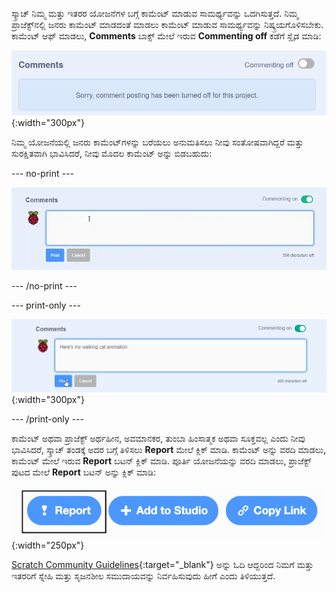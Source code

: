 ಸ್ಕ್ರಾಚ್ ನಿಮ್ಮ ಮತ್ತು ಇತರರ ಯೋಜನೆಗಳ ಬಗ್ಗೆ ಕಾಮೆಂಟ್ ಮಾಡುವ ಸಾಮರ್ಥ್ಯವನ್ನು ಒದಗಿಸುತ್ತದೆ. ನಿಮ್ಮ ಪ್ರಾಜೆಕ್ಟ್‌ನಲ್ಲಿ ಜನರು ಕಾಮೆಂಟ್ ಮಾಡದಂತೆ ಮಾಡಲು ಕಾಮೆಂಟ್ ಮಾಡುವ ಸಾಮರ್ಥ್ಯವನ್ನು ನಿಷ್ಕ್ರಯಗೊಳಿಸಬೇಕು. ಕಾಮೆಂಟ್ ಆಫ್ ಮಾಡಲು, **Comments** ಬಾಕ್ಸ್ ಮೇಲೆ ಇರುವ **Commenting off** ಕಡೆಗೆ ಸ್ಲೈಡ ಮಾಡಿ:

!['Comments' ಬಾಕ್ಸ್ ಮೇಲಿನ ಸ್ಲೈಡರ್ 'Commenting off' ಸ್ಥಾನದಲ್ಲಿದೆ. "Sorry, comment posting has been turned off for this project."ಎಂದು ಹೇಳುವ ಸಂದೇಶವನ್ನು ತೋರಿಸಲಾಗಿದೆ](images/comments-off.png){:width="300px"}

ನಿಮ್ಮ ಯೋಜನೆಯಲ್ಲಿ ಜನರು ಕಾಮೆಂಟ್‌ಗಳನ್ನು ಬರೆಯಲು ಅನುಮತಿಸಲು ನೀವು ಸಂತೋಷವಾಗಿದ್ದರೆ ಮತ್ತು ಸುರಕ್ಷಿತವಾಗಿ ಭಾವಿಸಿದರೆ, ನೀವು ಮೊದಲ ಕಾಮೆಂಟ್ ಅನ್ನು ಬಿಡಬಹುದು:

--- no-print ---

![ಟೈಪ್ "ಇಲ್ಲಿ 'Comments' ಬಾಕ್ಸ್‌ನಲ್ಲಿ ನನ್ನ ವಾಕಿಂಗ್ ಕ್ಯಾಟ್ ಆನಿಮೇಷನ್", ನಂತರ ಅದನ್ನು ಪೋಸ್ಟ್ ಮಾಡಲು ಕಾಮೆಂಟ್‌ನ ಕೆಳಗಿರುವ ನೀಲಿ 'Post' ಬಟನ್ ಕ್ಲಿಕ್ ಮಾಡಿ. 'Comments' ಬಾಕ್ಸ್ ಮೇಲಿನ ಸ್ಲೈಡರ್ 'ಕಾಮೆಂಟ್ ಆಫ್' ಸ್ಥಾನದಲ್ಲಿದೆ.](images/add_comments.gif)

--- /no-print ---

--- print-only ---

![ಪೋಸ್ಟ್ ಮಾಡಲು ಕಮೆಂಟ್ ಕೆಳಗೆ ನೀಲಿ 'Post' ಬಟನ್ ಕ್ಲಿಕ್ ಮಾಡಿ. 'Comments' ಬಾಕ್ಸ್ ಮೇಲಿನ ಸ್ಲೈಡರ್ 'Commenting on' ಸ್ಥಾನದಲ್ಲಿದೆ.](images/add_comments.png){:width="300px"}

--- /print-only ---

ಕಾಮೆಂಟ್ ಅಥವಾ ಪ್ರಾಜೆಕ್ಟ್ ಅರ್ಥಹೀನ, ಅವಮಾನಕರ, ತುಂಬಾ ಹಿಂಸಾತ್ಮಕ ಅಥವಾ ಸೂಕ್ತವಲ್ಲ ಎಂದು ನೀವು ಭಾವಿಸಿದರೆ, ಸ್ಕ್ರಾಚ್ ತಂಡಕ್ಕೆ ಅದರ ಬಗ್ಗೆ ತಿಳಿಸಲು **Report** ಮೇಲೆ ಕ್ಲಿಕ್ ಮಾಡಿ. ಕಾಮೆಂಟ್ ಅನ್ನು ವರದಿ ಮಾಡಲು, ಕಾಮೆಂಟ್ ಮೇಲೆ ಇರುವ **Report** ಬಟನ್ ಕ್ಲಿಕ್ ಮಾಡಿ. ಪೂರ್ತಿ ಯೋಜನೆಯನ್ನು ವರದಿ ಮಾಡಲು, ಪ್ರಾಜೆಕ್ಟ್ ಪುಟದ ಮೇಲೆ **Report** ಬಟನ್ ಅನ್ನು ಕ್ಲಿಕ್ ಮಾಡಿ:

!['Report' ಬಟನ್ ಅನ್ನು ಹೈಲೈಟ್ ಮಾಡಲಾಗಿದೆ.](images/add_report.png){:width="250px"}

[Scratch Community Guidelines](https://scratch.mit.edu/community_guidelines){:target="_blank"} ಅನ್ನು ಓದಿ ಆದ್ದರಿಂದ ನಿಮಗೆ ಮತ್ತು ಇತರರಿಗೆ ಸ್ನೇಹಿ ಮತ್ತು ಸೃಜನಶೀಲ ಸಮುದಾಯವನ್ನು ನಿರ್ವಹಿಸುವುದು ಹೀಗೆ ಎಂದು ತಿಳಿಯುತ್ತದೆ.
